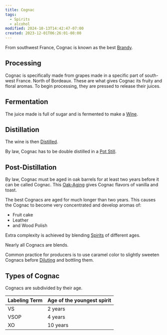 ```yaml
---
title: Cognac
tags:
  - Spirits
  - alcohol
modified: 2024-10-13T14:42:47-07:00
created: 2023-12-01T06:26:01-08:00
---
```

From southwest France, Cognac is known as the best [Brandy](Areas/bartending/Wine/Brandy.md).
## Processing
Cognac is specifically made from grapes made in a specific part of south-west France. North of Bordeaux. 
These are what gives Cognac its fruity and floral aromas.
To begin processing, they are pressed to release their juices.

## Fermentation
The juice made is full of sugar and is fermented to make a [Wine](Areas/bartending/Wine/Wine.md).

## Distillation 
The wine is then [Distilled](Areas/bartending/Spirits/Distillation.md).

By law, Cognac has to be double distilled in a [Pot Still](Areas/bartending/Spirits/Pot%20Stills.md).

## Post-Distillation
By law, Cognac must be aged in oak barrels for at least two years before it can be called Cognac.
This [Oak-Aging](Areas/bartending/Spirits/Oak-Aged%20Spirits.md) gives Cognac flavors of vanilla and toast. 

The best Cognacs are aged for much longer than two years. This causes the Cognac to become very concentrated and develop aromas of: 
- Fruit cake
- Leather
- and Wood Polish

Extra complexity is achieved by blending [Spirits](Areas/bartending/Spirits/Spirit.md) of different ages.

Nearly all Cognacs are blends.

Common practice for producers is to use caramel color to slightly sweeten Cognacs before [Diluting](Areas/bartending/Spirits/Dilution.md) and bottling them.

## Types of Cognac
Cognacs are subdivided by their age. 

| Labeling Term | Age of the youngest spirit |
| ---- | ---- |
| VS | 2 years |
| VSOP | 4 years |
| XO | 10 years |

